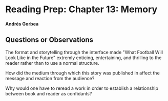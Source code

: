 # Reading Prep: Chapter 13: Memory

#### Andrés Gorbea

## Questions or Observations

The format and storytelling through the interface made "What Football Will Look Like in the Future" extremly enticing, entertaining, and thrilling to the reader rather than to use a normal structure.

How did the medium through which this story was published in affect the message and reaction from the audience? 

Why would one have to reread a work in order to establish a relationship between book and reader as confidants? 
